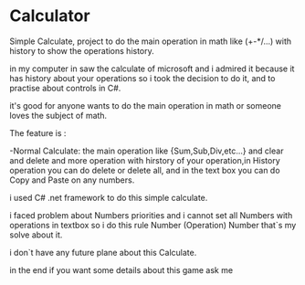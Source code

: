 # Calculator
Simple Calculate, project to do the main operation in math like (+-*/...) with history to show the operations history.

in my computer in saw the calculate of microsoft and i admired it because it has history about your operations so i took the decision to do it, and to practise about controls in C#.

it's good for anyone wants to do the main operation in math or someone loves the subject of math.

The feature is : 

-Normal Calculate:
the main operation like {Sum,Sub,Div,etc...} and clear and delete and more operation
with hirstory of your operation,in History operation you can do delete or delete all,
and in the text box you can do Copy and Paste on any numbers.

i used C# .net framework to do this simple calculate.

i faced problem about Numbers priorities and i cannot set all Numbers with operations
in textbox so i do this rule Number (Operation) Number that`s my solve about it.

i don`t have any future plane about this Calculate.

in the end if you want some details about this game ask me
